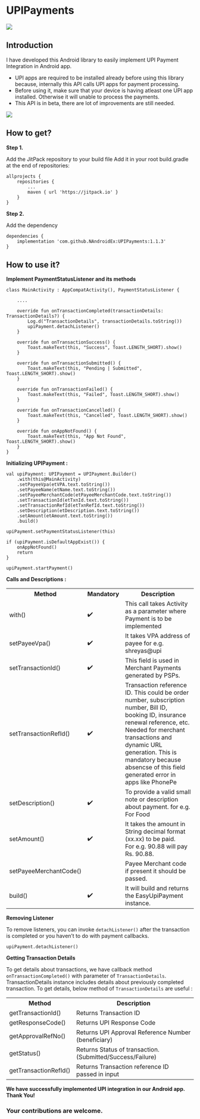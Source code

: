 # UPIPayments

![](https://miro.medium.com/max/1000/1*BOrZtZYRwGEe8NlavcSzRA.png)

<h2>Introduction</h2>

I have developed this Android library to easily implement UPI Payment Integration in Android app.

- UPI apps are required to be installed already before using this library because, internally this API calls UPI apps for payment processing.
- Before using it, make sure that your device is having atleast one UPI app installed. Otherwise it will unable to process the payments.
- This API is in beta, there are lot of improvements are still needed.

![](https://i.imgur.com/AaZNzlM.jpg)

<h2>How to get?</h2>

<b>Step 1.</b>

Add the JitPack repository to your build file Add it in your root build.gradle at the end of repositories:

```
allprojects {
    repositories {
        ...
        maven { url 'https://jitpack.io' }
    }
}
```

<b>Step 2.</b>

Add the dependency

```
dependencies {
    implementation 'com.github.NAndroidEx:UPIPayments:1.1.3'
}
```

<h2>How to use it?</h2>

<b>Implement PaymentStatusListener and its methods</b>

```
class MainActivity : AppCompatActivity(), PaymentStatusListener {

    ....
    
    override fun onTransactionCompleted(transactionDetails: TransactionDetails?) {
        Log.d("TransactionDetails", transactionDetails.toString())
        upiPayment.detachListener()
    }

    override fun onTransactionSuccess() {
        Toast.makeText(this, "Success", Toast.LENGTH_SHORT).show()
    }

    override fun onTransactionSubmitted() {
        Toast.makeText(this, "Pending | Submitted", Toast.LENGTH_SHORT).show()
    }

    override fun onTransactionFailed() {
        Toast.makeText(this, "Failed", Toast.LENGTH_SHORT).show()
    }

    override fun onTransactionCancelled() {
        Toast.makeText(this, "Cancelled", Toast.LENGTH_SHORT).show()
    }

    override fun onAppNotFound() {
        Toast.makeText(this, "App Not Found", Toast.LENGTH_SHORT).show()
    }
}
```

<b>Initializing UPIPayment :</b>

```
val upiPayment: UPIPayment = UPIPayment.Builder()
    .with(this@MainActivity)
    .setPayeeVpa(etVPA.text.toString())
    .setPayeeName(etName.text.toString())
    .setPayeeMerchantCode(etPayeeMerchantCode.text.toString())
    .setTransactionId(etTxnId.text.toString())
    .setTransactionRefId(etTxnRefId.text.toString())
    .setDescription(etDescription.text.toString())
    .setAmount(etAmount.text.toString())
    .build()

upiPayment.setPaymentStatusListener(this)

if (upiPayment.isDefaultAppExist()) {
    onAppNotFound()
    return
}

upiPayment.startPayment()
```

<b>Calls and Descriptions :</b>

<table>
  <tbody><tr>
    <th>Method</th>
    <th><span>Mandatory</span></th>
    <th>Description</th>
  </tr>
  <tr>
    <td>with()</td>
    <td><g-emoji class="g-emoji" alias="heavy_check_mark" fallback-src="https://github.githubassets.com/images/icons/emoji/unicode/2714.png">✔️</g-emoji></td>
    <td>This call takes Activity as a parameter where Payment is to be implemented<br></td>
  </tr>
  <tr>
    <td>setPayeeVpa()</td>
    <td><g-emoji class="g-emoji" alias="heavy_check_mark" fallback-src="https://github.githubassets.com/images/icons/emoji/unicode/2714.png">✔️</g-emoji></td>
    <td>It takes VPA address of payee for e.g. <span>shreyas@upi</span></td>
  </tr>
  <tr>
    <td>setTransactionId()</td>
    <td><g-emoji class="g-emoji" alias="heavy_check_mark" fallback-src="https://github.githubassets.com/images/icons/emoji/unicode/2714.png">✔️</g-emoji></td>
    <td>This field is used in Merchant Payments generated by PSPs.</td>
  </tr>
  <tr>
    <td>setTransactionRefId()</td>
    <td><g-emoji class="g-emoji" alias="heavy_check_mark" fallback-src="https://github.githubassets.com/images/icons/emoji/unicode/2714.png">✔️</g-emoji></td>
    <td>Transaction reference ID. This could be order number, subscription number, Bill ID, booking ID, insurance renewal reference, etc. Needed for merchant transactions and dynamic URL generation. This is mandatory because absencse of this field generated error in apps like PhonePe</td>
  </tr>
  <tr>
    <td>setDescription()</td>
    <td><g-emoji class="g-emoji" alias="heavy_check_mark" fallback-src="https://github.githubassets.com/images/icons/emoji/unicode/2714.png">✔️</g-emoji></td>
    <td>To provide a valid small note or description about payment. for e.g. <br><span>For Food</span><br></td>
  </tr>
  <tr>
    <td>setAmount()</td>
    <td><g-emoji class="g-emoji" alias="heavy_check_mark" fallback-src="https://github.githubassets.com/images/icons/emoji/unicode/2714.png">✔️</g-emoji></td>
    <td>It takes the amount in String decimal format (xx.xx) to be paid. <br>For e.g. 90.88 will pay <span>Rs. 90.88.</span></td>
  </tr>
  <tr>
    <td>setPayeeMerchantCode()</td>
    <td></td>
    <td>Payee Merchant code if present it should be passed.</td>
  </tr>
  <tr>
    <td>build()</td>
    <td><g-emoji class="g-emoji" alias="heavy_check_mark" fallback-src="https://github.githubassets.com/images/icons/emoji/unicode/2714.png">✔️</g-emoji></td>
    <td>It will build and returns the <span>EasyUpiPayment</span> instance.</td>
  </tr>
</tbody></table>

<b>Removing Listener</b>

To remove listeners, you can invoke `detachListener()` after the transaction is completed or you haven’t to do with payment callbacks.

```
upiPayment.detachListener()
```

<b>Getting Transaction Details</b>

To get details about transactions, we have callback method `onTransactionCompleted()` with parameter of `TransactionDetails`. TransactionDetails instance includes details about previously completed transaction.
To get details, below method of `TransactionDetails` are useful :

<table>
  <tbody><tr>
    <th>Method</th>
    <th>Description</th>
  </tr>
  <tr>
    <td>getTransactionId()</td>
    <td>Returns Transaction ID</td>
  </tr>
  <tr>
    <td>getResponseCode()</td>
    <td>Returns UPI Response Code</td>
  </tr>
  <tr>
    <td>getApprovalRefNo()</td>
    <td>Returns UPI Approval Reference Number (beneficiary)</td>
  </tr>
  <tr>
    <td>getStatus()</td>
    <td>Returns Status of transaction.<br>(Submitted/Success/Failure)<br></td>
  </tr>
  <tr>
    <td>getTransactionRefId()</td>
    <td>Returns Transaction reference ID passed in input</td>
  </tr>
</tbody></table>

<b>We have successfully implemented UPI integration in our Android app. Thank You!</b>

<h3>Your contributions are welcome.</h3>
